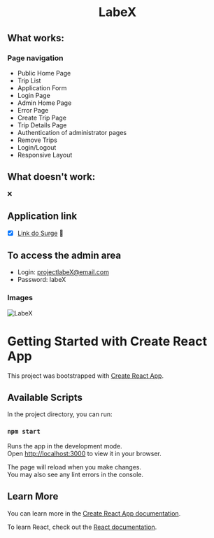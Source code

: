 <h1 align="center"> LabeX </h1>

## What works:
### Page navigation
- Public Home Page
- Trip List
- Application Form
- Login Page
- Admin Home Page 
- Error Page
- Create Trip Page
- Trip Details Page
- Authentication of administrator pages
- Remove Trips
- Login/Logout
- Responsive Layout

## What doesn't work:
❌ 

## Application link
- [x] [Link do Surge](https:/labeXproject.surge.sh/) 🚀 

## To access the admin area
- Login: projectlabeX@email.com
- Password: labeX

### Images
![LabeX](https://user-images.githubusercontent.com/98095327/175780263-29948fe9-555c-438d-80df-191ebc08e4cc.png)

# Getting Started with Create React App

This project was bootstrapped with [Create React App](https://github.com/facebook/create-react-app).

## Available Scripts

In the project directory, you can run:

### `npm start`

Runs the app in the development mode.\
Open [http://localhost:3000](http://localhost:3000) to view it in your browser.

The page will reload when you make changes.\
You may also see any lint errors in the console.

## Learn More

You can learn more in the [Create React App documentation](https://facebook.github.io/create-react-app/docs/getting-started).

To learn React, check out the [React documentation](https://reactjs.org/).
